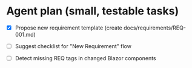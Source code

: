 # Agent plan (small, testable tasks)

- [x] Propose new requirement template (create docs/requirements/REQ-001.md)
- [ ] Suggest checklist for "New Requirement" flow
- [ ] Detect missing REQ tags in changed Blazor components

